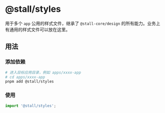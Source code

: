 # @stall/styles

用于多个 `app` 公用的样式文件，继承了 `@stall-core/design` 的所有能力。业务上有通用的样式文件可以放在这里。

## 用法

### 添加依赖

```bash
# 进入目标应用目录，例如 apps/xxxx-app
# cd apps/xxxx-app
pnpm add @stall/styles
```

### 使用

```ts
import '@stall/styles';
```
